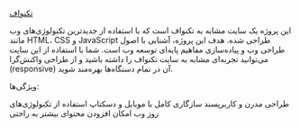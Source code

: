 [تکنواف]( https://saragolmohammadi.github.io/foroshgah-lavazm-janbi22/)

این پروژه یک سایت مشابه به تکنواف است که با استفاده از جدیدترین تکنولوژی‌های وب مانند HTML، CSS و JavaScript طراحی شده. هدف این پروژه، آشنایی با اصول طراحی وب و پیاده‌سازی مفاهیم پایه‌ای توسعه وب است. شما با استفاده از این سایت می‌توانید تجربه‌ای مشابه به سایت تکنواف را داشته باشید و از طراحی واکنش‌گرا (responsive) آن در تمام دستگاه‌ها بهره‌مند شوید.

ویژگی‌ها:

طراحی مدرن و کاربرپسند
سازگاری کامل با موبایل و دسکتاپ
استفاده از تکنولوژی‌های روز وب
امکان افزودن محتوای بیشتر به راحتی
